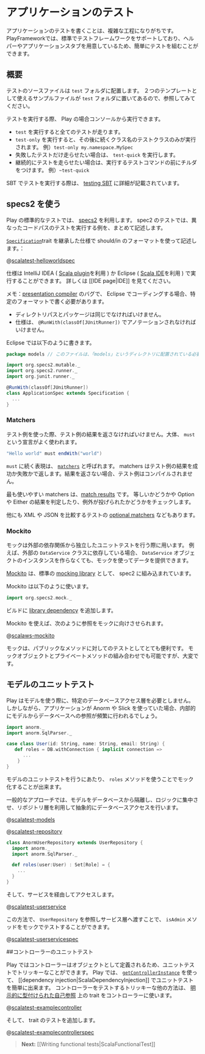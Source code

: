<!--
# Testing your application
-->
# アプリケーションのテスト

<!--
Writing tests for your application can be an involved process.  Play provides a default test framework for you, and provides helpers and application stubs to make testing your application as easy as possible.
-->
アプリケーションのテストを書くことは、複雑な工程になりがちです。
PlayFrameworkでは、標準でテストフレームワークをサポートしており、ヘルパーやアプリケーションスタブを用意しているため、簡単にテストを組むことができます。

<!--
## Overview
-->
## 概要

<!--
The location for tests is in the "test" folder.  There are two sample test files created in the test folder which can be used as templates.
-->
テストのソースファイルは `test` フォルダに配置します。
２つのテンプレートとして使えるサンプルファイルが `test` フォルダに置いてあるので、参照してみてください。

<!--
You can run tests from the Play console.
-->
テストを実行する際、 Play の場合コンソールから実行できます。

<!--
* To run all tests, run `test`.
* To run only one test class, run `test-only` followed by the name of the class i.e. `test-only my.namespace.MySpec`.
* To run only the tests that have failed, run `test-quick`.
* To run tests continually, run a command with a tilde in front, i.e. `~test-quick`.
-->
* `test` を実行すると全てのテストが走ります。
* `test-only` を実行すると、その後に続くクラス名のテストクラスのみが実行されます。  例）`test-only my.namespace.MySpec`
* 失敗したテストだけ走らせたい場合は、 `test-quick` を実行します。
* 継続的にテストを走らせたい場合は、実行するテストコマンドの前にチルダをつけます。 例）`~test-quick`

<!--
Testing in Play is based on SBT, and a full description is available in the [testing SBT](http://www.scala-sbt.org/0.13.0/docs/Detailed-Topics/Testing) chapter.
-->
SBT でテストを実行する際は、 [testing SBT](http://www.scala-sbt.org/0.13.0/docs/Detailed-Topics/Testing) に詳細が記載されています。


<!--
## Using specs2
-->
## specs2 を使う

<!--
The default way to test in Play is using [specs2](http://etorreborre.github.io/specs2/).  In specs2, tests are organized into specifications, which contain examples which run the system under test through various different code paths.
-->
Play の標準的なテストでは、 [specs2](http://etorreborre.github.io/specs2/) を利用します。
spec2 のテストでは、異なったコードパスのテストを実行する例を、まとめて記述します。

<!--
Specifications extend the [`Specification`](http://etorreborre.github.io/specs2/api/SPECS2-2.2/index.html#org.specs2.mutable.Specification) trait and are using the should/in format:
-->
[`Specification`](http://etorreborre.github.io/specs2/api/SPECS2-2.2/index.html#org.specs2.mutable.Specification)trait を継承した仕様で should/in のフォーマットを使って記述します。：

@[scalatest-helloworldspec](code/HelloWorldSpec.scala)

<!--
Specifications can be run in either IntelliJ IDEA (using the [Scala plugin](http://blog.jetbrains.com/scala/)) or in Eclipse (using the [Scala IDE](http://scala-ide.org/)).  Please see the [[IDE page|IDE]] for more details.
-->
仕様は IntelliJ IDEA ( [Scala plugin](http://blog.jetbrains.com/scala/)を利用 ) か Eclipse ( [Scala IDE](http://scala-ide.org/)を利用 ) で実行することができます。 詳しくは [[IDE page|IDE]] を見てください。

<!--
NOTE: Due to a bug in the [presentation compiler](https://scala-ide-portfolio.assembla.com/spaces/scala-ide/support/tickets/1001843-specs2-tests-with-junit-runner-are-not-recognized-if-there-is-package-directory-mismatch#/activity/ticket:), tests must be defined in a specific format to work with Eclipse:
-->
メモ：[presentation compiler](https://scala-ide-portfolio.assembla.com/spaces/scala-ide/support/tickets/1001843-specs2-tests-with-junit-runner-are-not-recognized-if-there-is-package-directory-mismatch#/activity/ticket:) のバグで、 Eclipse でコーディングする場合、特定のフォーマットで書く必要があります。

<!--
* The package must be exactly the same as the directory path.
* The specification must be annotated with `@RunWith(classOf[JUnitRunner])`.
-->
* ディレクトリパスとパッケージは同じでなければいけません。
* 仕様は、 `@RunWith(classOf[JUnitRunner])` でアノテーションされなければいけません。

<!--
Here is a valid specification for Eclipse:
-->
Eclipse では以下のように書きます。

<!--
```scala
package models // this file must be in a directory called "models"

import org.specs2.mutable._
import org.specs2.runner._
import org.junit.runner._

@RunWith(classOf[JUnitRunner])
class ApplicationSpec extends Specification {
  ...
}
```
-->
```scala
package models // このファイルは、「models」というディレクトリに配置されている必要があります。

import org.specs2.mutable._
import org.specs2.runner._
import org.junit.runner._

@RunWith(classOf[JUnitRunner])
class ApplicationSpec extends Specification {
  ...
}
```


### Matchers

<!--
When you use an example, you must return an example result. Usually, you will see a statement containing a `must`:
-->
テスト例を使った際、テスト例の結果を返さなければいけません。大体、 `must` という宣言がよく使われます。

```scala
"Hello world" must endWith("world")
```

<!--
The expression that follows the `must` keyword are known as [`matchers`](http://etorreborre.github.io/specs2/guide/org.specs2.guide.Matchers.html). Matchers return an example result, typically Success or Failure.  The example will not compile if it does not return a result.
-->
`must` に続く表現は、 [`matchers`](http://etorreborre.github.io/specs2/guide/org.specs2.guide.Matchers.html) と呼ばれます。
matchers はテスト例の結果を成功か失敗かで返します。結果を返さない場合、テスト例はコンパイルされません。

<!--
The most useful matchers are the [match results](http://etorreborre.github.io/specs2/guide/org.specs2.guide.Matchers.html#Match+results).  These are used to check for equality, determine the result of Option and Either, and even check if exceptions are thrown.
-->
最も使いやすい matchers は、[match results](http://etorreborre.github.io/specs2/guide/org.specs2.guide.Matchers.html#Match+results) です。
等しいかどうかや Option や Either の結果を判定したり、例外が投げられたかどうかをチェックします。

<!--
There are also [optional matchers](http://etorreborre.github.io/specs2/guide/org.specs2.guide.Matchers.html#Optional) that allow for XML and JSON matching in tests.
-->
他にも XML や JSON を比較するテストの [optional matchers](http://etorreborre.github.io/specs2/guide/org.specs2.guide.Matchers.html#Optional) などもあります。

### Mockito

<!--
Mocks are used to isolate unit tests against external dependencies.  For example, if your class depends on an external `DataService` class, you can feed appropriate data to your class without instantiating a `DataService` object.
-->
モックは外部の依存関係から独立したユニットテストを行う際に用います。
例えば、外部の `DataService` クラスに依存している場合、 `DataService` オブジェクトのインスタンスを作らなくても、モックを使ってデータを提供できます。

<!--
[Mockito](https://code.google.com/p/mockito/) is integrated into specs2 as the default [mocking library](http://etorreborre.github.io/specs2/guide/org.specs2.guide.Matchers.html#Mock+expectations).
-->
[Mockito](https://code.google.com/p/mockito/) は、標準の [mocking library](http://etorreborre.github.io/specs2/guide/org.specs2.guide.Matchers.html#Mock+expectations) として、 spec2 に組み込まれています。

<!--
To use Mockito, add the following:
-->
Mockito は以下のように使います。

```scala
import org.specs2.mock._
```

<!--
and then add the [library dependency](http://mvnrepository.com/artifact/org.mockito/mockito-core) to the build.
-->
ビルドに [library dependency](http://mvnrepository.com/artifact/org.mockito/mockito-core) を追加します。

<!--
Using Mockito, you can mock out references to classes like so:
-->
Mockito を使えば、次のように参照をモックに向けさせられます。

@[scalaws-mockito](code/ExampleMockitoSpec.scala)

<!--
Mocking is especially useful for testing the public methods of classes.  Mocking objects and private methods is possible, but considerably harder.
-->
モックは、パブリックなメソッドに対してのテストとしてとても便利です。
モックオブジェクトとプライベートメソッドの組み合わせでも可能ですが、大変です。

<!--
## Unit Testing Models
-->
## モデルのユニットテスト

<!--
Play does not require models to use a particular database data access layer.  However, if the application uses Anorm or Slick, then frequently the Model will have a reference to database access internally.
-->
Play はモデルを使う際に、特定のデータベースアクセス層を必要としません。
しかしながら、アプリケーションが Anorm や Slick を使っていた場合、内部的にモデルからデータベースへの参照が頻繁に行われるでしょう。

```scala
import anorm._
import anorm.SqlParser._

case class User(id: String, name: String, email: String) {
   def roles = DB.withConnection { implicit connection =>
      ...
    }
}
```

<!--
For unit testing, this approach can make mocking out the `roles` method tricky.
-->
モデルのユニットテストを行うにあたり、 `roles` メソッドを使うことでモック化することが出来ます。

<!--
A common approach is to keep the models isolated from the database and as much logic as possible, and abstract database access behind a repository layer.
-->
一般的なアプローチでは、モデルをデータベースから隔離し、ロジックに集中させ、リポジトリ層を利用して抽象的にデータベースアクセスを行います。

@[scalatest-models](code/models/User.scala)

@[scalatest-repository](code/services/UserRepository.scala)

```scala
class AnormUserRepository extends UserRepository {
  import anorm._
  import anorm.SqlParser._

  def roles(user:User) : Set[Role] = {
    ...
  }
}
```
<!--
and then access them through services:
-->
そして、サービスを経由してアクセスします。

@[scalatest-userservice](code/services/UserService.scala)

<!--
In this way, the `isAdmin` method can be tested by mocking out the `UserRepository` reference and passing it into the service:
-->
この方法で、 `UserRepository` を参照しサービス層へ渡すことで、 `isAdmin` メソッドをモックでテストすることができます。

@[scalatest-userservicespec](code/UserServiceSpec.scala)

<!--
## Unit Testing Controllers
-->
##コントローラーのユニットテスト

<!--
Controllers are defined as objects in Play, and so can be trickier to unit test.  In Play this can be alleviated by [[dependency injection|ScalaDependencyInjection]] using [`getControllerInstance`](api/scala/index.html#play.api.GlobalSettings@getControllerInstance).  Another way to finesse unit testing with a controller is to use a trait with an [explicitly typed self reference](http://www.naildrivin5.com/scalatour/wiki_pages/ExplcitlyTypedSelfReferences) to the controller:
-->
Play ではコントローラーはオブジェクトとして定義されるため、ユニットテストでトリッキーなことができます。
Play では、 [`getControllerInstance`](api/scala/index.html#play.api.GlobalSettings@getControllerInstance) を使って、 [[dependency injection|ScalaDependencyInjection]] でユニットテストを簡単に出来ます。
コントローラーをテストするトリッキーな他の方法は、 [明示的に型付けられた自己参照](http://www.naildrivin5.com/scalatour/wiki_pages/ExplcitlyTypedSelfReferences) 上の trait をコントローラーに使います。

@[scalatest-examplecontroller](code/ExampleControllerSpec.scala)

<!--
and then test the trait:
-->
そして、 trait のテストを追加します。

@[scalatest-examplecontrollerspec](code/ExampleControllerSpec.scala)

> **Next:** [[Writing functional tests|ScalaFunctionalTest]]

